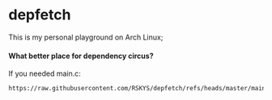 # depfetch

This is my personal playground on Arch Linux;
#### What better place for dependency circus?

If you needed main.c:
```
https://raw.githubusercontent.com/RSKYS/depfetch/refs/heads/master/main.c
```
